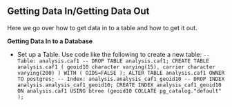 Getting Data In/Getting Data Out
--------------------------------
Here we go over how to get data in to a table and how to get it out.

**Getting Data In to a Database**
- Set up a Table.  Use code like the following to create a new table:
`-- Table: analysis.caf1
-- DROP TABLE analysis.caf1;
CREATE TABLE analysis.caf1
(
  geoid10 character varying(15),
  carrier character varying(200)
)
WITH (
  OIDS=FALSE
);
ALTER TABLE analysis.caf1
  OWNER TO postgres;
-- Index: analysis.analysis_caf1_geoid10
-- DROP INDEX analysis.analysis_caf1_geoid10;
CREATE INDEX analysis_caf1_geoid10
  ON analysis.caf1
  USING btree
  (geoid10 COLLATE pg_catalog."default" );`
